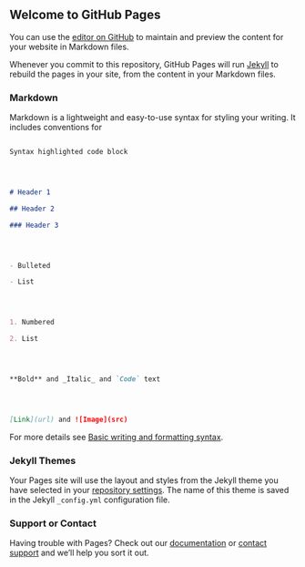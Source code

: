 ## Welcome to GitHub Pages




You can use the [editor on GitHub](https://github.com/Sumrov/home/edit/gh-pages/index.md) to maintain and preview the content for your website in Markdown files.




Whenever you commit to this repository, GitHub Pages will run [Jekyll](https://jekyllrb.com/) to rebuild the pages in your site, from the content in your Markdown files.




### Markdown




Markdown is a lightweight and easy-to-use syntax for styling your writing. It includes conventions for




```markdown

Syntax highlighted code block




# Header 1

## Header 2

### Header 3




- Bulleted

- List




1. Numbered

2. List




**Bold** and _Italic_ and `Code` text




[Link](url) and ![Image](src)

```




For more details see [Basic writing and formatting syntax](https://docs.github.com/en/github/writing-on-github/getting-started-with-writing-and-formatting-on-github/basic-writing-and-formatting-syntax).




### Jekyll Themes




Your Pages site will use the layout and styles from the Jekyll theme you have selected in your [repository settings](https://github.com/Sumrov/home/settings/pages). The name of this theme is saved in the Jekyll `_config.yml` configuration file.




### Support or Contact




Having trouble with Pages? Check out our [documentation](https://docs.github.com/categories/github-pages-basics/) or [contact support](https://support.github.com/contact) and we’ll help you sort it out.
